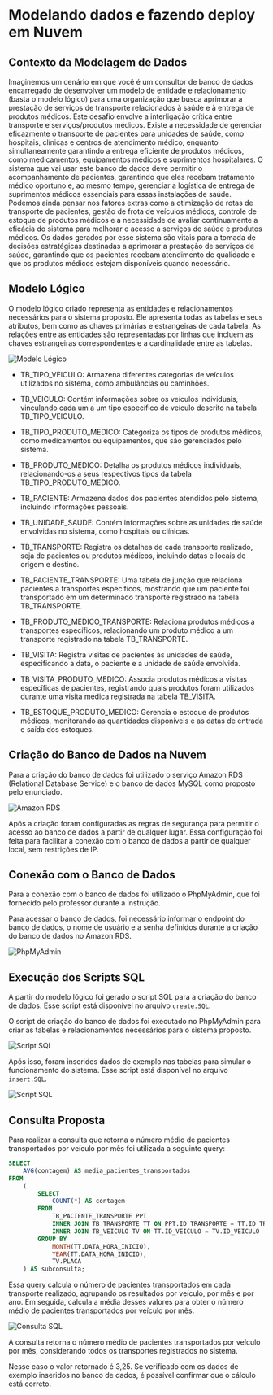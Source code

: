 # Modelando dados e fazendo deploy em Nuvem

## Contexto da Modelagem de Dados

Imaginemos um cenário em que você é um consultor de banco de dados encarregado de desenvolver um modelo de entidade e relacionamento (basta o modelo lógico) para uma organização que busca aprimorar a prestação de serviços de transporte relacionados à saúde e à entrega de produtos médicos. Este desafio envolve a interligação crítica entre transporte e serviços/produtos médicos. Existe a necessidade de gerenciar eficazmente o transporte de pacientes para unidades de saúde, como hospitais, clínicas e centros de atendimento médico, enquanto simultaneamente garantindo a entrega eficiente de produtos médicos, como medicamentos, equipamentos médicos e suprimentos hospitalares. O sistema que vai usar este banco de dados deve permitir o acompanhamento de pacientes, garantindo que eles recebam tratamento médico oportuno e, ao mesmo tempo, gerenciar a logística de entrega de suprimentos médicos essenciais para essas instalações de saúde. Podemos ainda pensar nos fatores extras como a otimização de rotas de transporte de pacientes, gestão de frota de veículos médicos, controle de estoque de produtos médicos e a necessidade de avaliar continuamente a eficácia do sistema para melhorar o acesso a serviços de saúde e produtos médicos. Os dados gerados por esse sistema são vitais para a tomada de decisões estratégicas destinadas a aprimorar a prestação de serviços de saúde, garantindo que os pacientes recebam atendimento de qualidade e que os produtos médicos estejam disponíveis quando necessário.

## Modelo Lógico

O modelo lógico criado representa as entidades e relacionamentos necessários para o sistema proposto. Ele apresenta todas as tabelas e seus atributos, bem como as chaves primárias e estrangeiras de cada tabela. As relações entre as entidades são representadas por linhas que incluem as chaves estrangeiras correspondentes e a cardinalidade entre as tabelas. 

<img src="imagens/modelo db.png" alt="Modelo Lógico"/>

- TB_TIPO_VEICULO: Armazena diferentes categorias de veículos utilizados no sistema, como ambulâncias ou caminhões.

- TB_VEICULO: Contém informações sobre os veículos individuais, vinculando cada um a um tipo específico de veículo descrito na tabela TB_TIPO_VEICULO.

- TB_TIPO_PRODUTO_MEDICO: Categoriza os tipos de produtos médicos, como medicamentos ou equipamentos, que são gerenciados pelo sistema.

- TB_PRODUTO_MEDICO: Detalha os produtos médicos individuais, relacionando-os a seus respectivos tipos da tabela TB_TIPO_PRODUTO_MEDICO.

- TB_PACIENTE: Armazena dados dos pacientes atendidos pelo sistema, incluindo informações pessoais.

- TB_UNIDADE_SAUDE: Contém informações sobre as unidades de saúde envolvidas no sistema, como hospitais ou clínicas.

- TB_TRANSPORTE: Registra os detalhes de cada transporte realizado, seja de pacientes ou produtos médicos, incluindo datas e locais de origem e destino.

- TB_PACIENTE_TRANSPORTE: Uma tabela de junção que relaciona pacientes a transportes específicos, mostrando que um paciente foi transportado em um determinado transporte registrado na tabela TB_TRANSPORTE.

- TB_PRODUTO_MEDICO_TRANSPORTE: Relaciona produtos médicos a transportes específicos, relacionando um produto médico a um transporte registrado na tabela TB_TRANSPORTE.

- TB_VISITA: Registra visitas de pacientes às unidades de saúde, especificando a data, o paciente e a unidade de saúde envolvida.

- TB_VISITA_PRODUTO_MEDICO: Associa produtos médicos a visitas específicas de pacientes, registrando quais produtos foram utilizados durante uma visita médica registrada na tabela TB_VISITA.

- TB_ESTOQUE_PRODUTO_MEDICO: Gerencia o estoque de produtos médicos, monitorando as quantidades disponíveis e as datas de entrada e saída dos estoques.

## Criação do Banco de Dados na Nuvem

Para a criação do banco de dados foi utilizado o serviço Amazon RDS (Relational Database Service) e o banco de dados MySQL como proposto pelo enunciado.

<img src="imagens/banco AWS.png" alt="Amazon RDS"/>

Após a criação foram configuradas as regras de segurança para permitir o acesso ao banco de dados a partir de qualquer lugar. Essa configuração foi feita para facilitar a conexão com o banco de dados a partir de qualquer local, sem restrições de IP.

## Conexão com o Banco de Dados

Para a conexão com o banco de dados foi utilizado o PhpMyAdmin, que foi fornecido pelo professor durante a instrução.

Para acessar o banco de dados, foi necessário informar o endpoint do banco de dados, o nome de usuário e a senha definidos durante a criação do banco de dados no Amazon RDS.

<img src="imagens/phpmyadmin.png" alt="PhpMyAdmin"/>

## Execução dos Scripts SQL

A partir do modelo lógico foi gerado o script SQL para a criação do banco de dados. Esse script está disponível no arquivo `create.SQL`.

O script de criação do banco de dados foi executado no PhpMyAdmin para criar as tabelas e relacionamentos necessários para o sistema proposto.

<img src="imagens/create.png" alt="Script SQL"/>

Após isso, foram inseridos dados de exemplo nas tabelas para simular o funcionamento do sistema. Esse script está disponível no arquivo `insert.SQL`.

<img src="imagens/insert.png" alt="Script SQL"/>

## Consulta Proposta

Para realizar a consulta que retorna o número médio de pacientes transportados por veículo por mês foi utilizada a seguinte query:

```sql
SELECT
    AVG(contagem) AS media_pacientes_transportados
FROM
    (
        SELECT
            COUNT(*) AS contagem
        FROM
            TB_PACIENTE_TRANSPORTE PPT
            INNER JOIN TB_TRANSPORTE TT ON PPT.ID_TRANSPORTE = TT.ID_TRANSPORTE
            INNER JOIN TB_VEICULO TV ON TT.ID_VEICULO = TV.ID_VEICULO
        GROUP BY
            MONTH(TT.DATA_HORA_INICIO),
            YEAR(TT.DATA_HORA_INICIO),
            TV.PLACA
    ) AS subconsulta;
```

Essa query calcula o número de pacientes transportados em cada transporte realizado, agrupando os resultados por veículo, por mês e por ano. Em seguida, calcula a média desses valores para obter o número médio de pacientes transportados por veículo por mês.

<img src="imagens/media.png" alt="Consulta SQL"/>

A consulta retorna o número médio de pacientes transportados por veículo por mês, considerando todos os transportes registrados no sistema.

Nesse caso o valor retornado é 3,25. Se verificado com os dados de exemplo inseridos no banco de dados, é possível confirmar que o cálculo está correto.